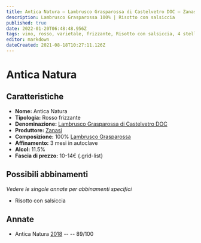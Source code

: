 ```yaml
---
title: Antica Natura – Lambrusco Grasparossa di Castelvetro DOC – Zanasi – Emilia (IT) – 10-14€ – 4★
description: Lambrusco Grasparossa 100% | Risotto con salsiccia
published: true
date: 2022-01-20T06:48:48.956Z
tags: vino, rosso, varietale, frizzante, Risotto con salsiccia, 4 stelle, 10-14€
editor: markdown
dateCreated: 2021-08-18T10:27:11.126Z
---
```


# Antica Natura

## Caratteristiche
- **Nome:** Antica Natura 
- **Tipologia:** Rosso frizzante
- **Denominazione:** [Lambrusco Grasparossa di Castelvetro DOC](/denominazioni/Italia/Emilia/DOC/Lambrusco-Grasparossa-di-Castelvetro) 
- **Produttore:** [Zanasi](/produttori/Italia/Emilia/Zanasi) 
- **Composizione:** 100% [Lambrusco Grasparossa](/vitigni/Italia/bacca-nera/lambrusco-grasparossa)
- **Affinamento:** 3 mesi in autoclave
- **Alcol:** 11.5%
- **Fascia di prezzo:** 10-14€
{.grid-list}

## Possibili abbinamenti
*Vedere le singole annate per abbinamenti specifici*

- Risotto con salsiccia

## Annate
- Antica Natura [2018](/vini/Italia/Emilia/Zanasi/Antica-Natura/2018) -- <span class="star-4"></span> -- 89/100
